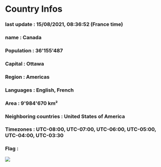 # Country  Infos
### last update : 15/08/2021, 08:36:52 (France time)

### name : Canada
### Population : 36'155'487
### Capital : Ottawa
### Region : Americas
### Languages : English, French
### Area : 9'984'670 km²
### Neighboring countries : United States of America
### Timezones : UTC-08:00, UTC-07:00, UTC-06:00, UTC-05:00, UTC-04:00, UTC-03:30

### Flag :
![](https://restcountries.eu/data/can.svg)